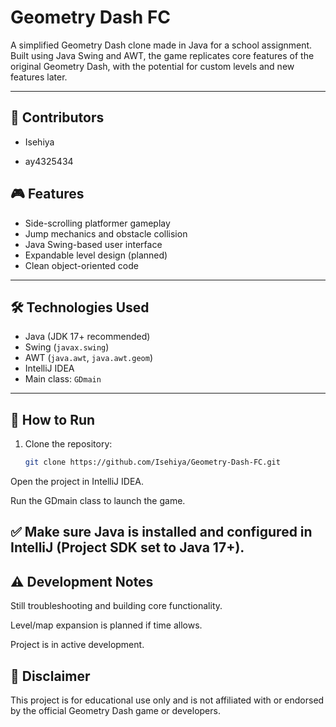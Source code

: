 # Geometry Dash FC

A simplified Geometry Dash clone made in Java for a school assignment. Built using Java Swing and AWT, the game replicates core features of the original Geometry Dash, with the potential for custom levels and new features later.

---

## 👥 Contributors
- Isehiya

- ay4325434

## 🎮 Features

- Side-scrolling platformer gameplay
- Jump mechanics and obstacle collision
- Java Swing-based user interface
- Expandable level design (planned)
- Clean object-oriented code

---

## 🛠️ Technologies Used

- Java (JDK 17+ recommended)
- Swing (`javax.swing`)
- AWT (`java.awt`, `java.awt.geom`)
- IntelliJ IDEA
- Main class: `GDmain`

---

## 🚀 How to Run

1. Clone the repository:

   ```bash
   git clone https://github.com/Isehiya/Geometry-Dash-FC.git
   ```
Open the project in IntelliJ IDEA.

Run the GDmain class to launch the game.

## ✅ Make sure Java is installed and configured in IntelliJ (Project SDK set to Java 17+).

## ⚠️ Development Notes
Still troubleshooting and building core functionality.

Level/map expansion is planned if time allows.

Project is in active development.

## 📌 Disclaimer
This project is for educational use only and is not affiliated with or endorsed by the official Geometry Dash game or developers.

